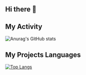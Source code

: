 ## Hi there 👋

## My Activity
![Anurag's GitHub stats](https://github-readme-stats.vercel.app/api?username=Amirrezanobahar&show_icons=true&theme=radical)
## My Projects Languages
[![Top Langs](https://github-readme-stats.vercel.app/api/top-langs/?username=Amirrezanobahar&layout=donut)](https://github.com/anuraghazra/github-readme-stats)
